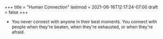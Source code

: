 +++
title = "Human Connection"
lastmod = 2021-06-16T12:17:24-07:00
draft = false
+++

-   You never connect with anyone in their best moments. You connect with people when they're beaten, when they're exhausted, or when they're afraid.